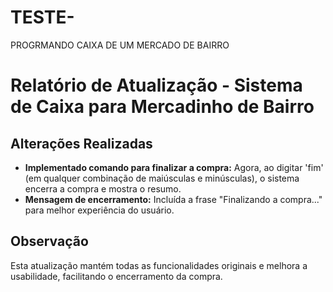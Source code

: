 # TESTE-
PROGRMANDO CAIXA DE UM MERCADO DE BAIRRO
# Relatório de Atualização - Sistema de Caixa para Mercadinho de Bairro

## Alterações Realizadas
- **Implementado comando para finalizar a compra:** Agora, ao digitar 'fim' (em qualquer combinação de maiúsculas e minúsculas), o sistema encerra a compra e mostra o resumo.
- **Mensagem de encerramento:** Incluída a frase "Finalizando a compra..." para melhor experiência do usuário.

## Observação
Esta atualização mantém todas as funcionalidades originais e melhora a usabilidade, facilitando o encerramento da compra.
